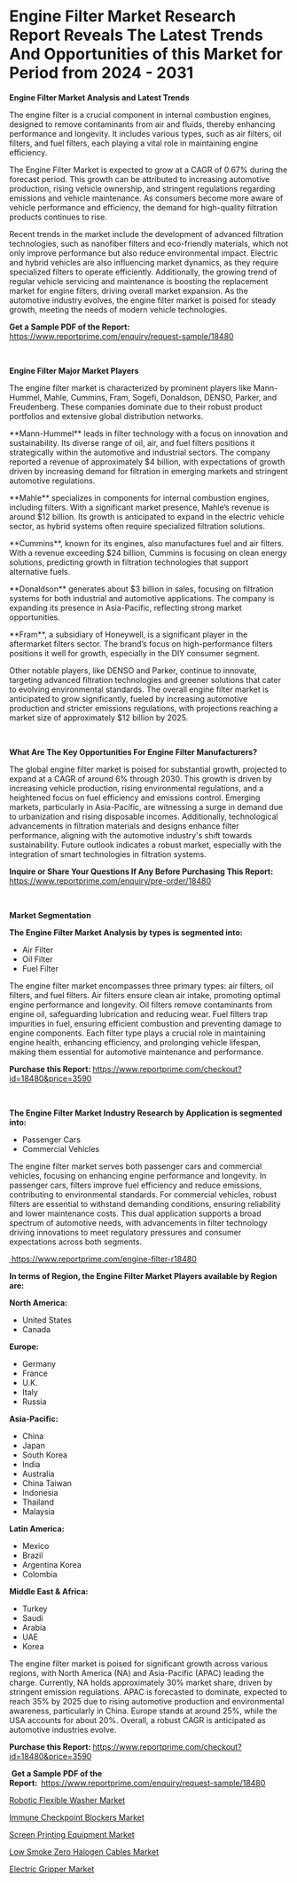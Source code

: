 <p><h1>Engine Filter Market Research Report Reveals The Latest Trends And Opportunities of this Market for Period from 2024 - 2031</h1></p><p><strong>Engine Filter Market Analysis and Latest Trends</strong></p>
<p><p>The engine filter is a crucial component in internal combustion engines, designed to remove contaminants from air and fluids, thereby enhancing performance and longevity. It includes various types, such as air filters, oil filters, and fuel filters, each playing a vital role in maintaining engine efficiency.</p><p>The Engine Filter Market is expected to grow at a CAGR of 0.67% during the forecast period. This growth can be attributed to increasing automotive production, rising vehicle ownership, and stringent regulations regarding emissions and vehicle maintenance. As consumers become more aware of vehicle performance and efficiency, the demand for high-quality filtration products continues to rise.</p><p>Recent trends in the market include the development of advanced filtration technologies, such as nanofiber filters and eco-friendly materials, which not only improve performance but also reduce environmental impact. Electric and hybrid vehicles are also influencing market dynamics, as they require specialized filters to operate efficiently. Additionally, the growing trend of regular vehicle servicing and maintenance is boosting the replacement market for engine filters, driving overall market expansion. As the automotive industry evolves, the engine filter market is poised for steady growth, meeting the needs of modern vehicle technologies.</p></p>
<p><strong>Get a Sample PDF of the Report:&nbsp;</strong> <a href="https://www.reportprime.com/enquiry/request-sample/18480?utm_campaign=63&utm_medium=2&utm_source=Github&utm_content=ia&utm_term=21112024&utm_id=engine-filter">https://www.reportprime.com/enquiry/request-sample/18480</a></p>
<p>&nbsp;</p>
<p><strong>Engine Filter Major Market Players</strong></p>
<p><p>The engine filter market is characterized by prominent players like Mann-Hummel, Mahle, Cummins, Fram, Sogefi, Donaldson, DENSO, Parker, and Freudenberg. These companies dominate due to their robust product portfolios and extensive global distribution networks.</p><p>**Mann-Hummel** leads in filter technology with a focus on innovation and sustainability. Its diverse range of oil, air, and fuel filters positions it strategically within the automotive and industrial sectors. The company reported a revenue of approximately $4 billion, with expectations of growth driven by increasing demand for filtration in emerging markets and stringent automotive regulations.</p><p>**Mahle** specializes in components for internal combustion engines, including filters. With a significant market presence, Mahle’s revenue is around $12 billion. Its growth is anticipated to expand in the electric vehicle sector, as hybrid systems often require specialized filtration solutions.</p><p>**Cummins**, known for its engines, also manufactures fuel and air filters. With a revenue exceeding $24 billion, Cummins is focusing on clean energy solutions, predicting growth in filtration technologies that support alternative fuels.</p><p>**Donaldson** generates about $3 billion in sales, focusing on filtration systems for both industrial and automotive applications. The company is expanding its presence in Asia-Pacific, reflecting strong market opportunities.</p><p>**Fram**, a subsidiary of Honeywell, is a significant player in the aftermarket filters sector. The brand’s focus on high-performance filters positions it well for growth, especially in the DIY consumer segment.</p><p>Other notable players, like DENSO and Parker, continue to innovate, targeting advanced filtration technologies and greener solutions that cater to evolving environmental standards. The overall engine filter market is anticipated to grow significantly, fueled by increasing automotive production and stricter emissions regulations, with projections reaching a market size of approximately $12 billion by 2025.</p></p>
<p>&nbsp;</p>
<p><strong>What Are The Key Opportunities For Engine Filter Manufacturers?</strong></p>
<p><p>The global engine filter market is poised for substantial growth, projected to expand at a CAGR of around 6% through 2030. This growth is driven by increasing vehicle production, rising environmental regulations, and a heightened focus on fuel efficiency and emissions control. Emerging markets, particularly in Asia-Pacific, are witnessing a surge in demand due to urbanization and rising disposable incomes. Additionally, technological advancements in filtration materials and designs enhance filter performance, aligning with the automotive industry's shift towards sustainability. Future outlook indicates a robust market, especially with the integration of smart technologies in filtration systems.</p></p>
<p><strong>Inquire or Share Your Questions If Any Before Purchasing This Report:</strong> <a href="https://www.reportprime.com/enquiry/pre-order/18480?utm_campaign=63&utm_medium=2&utm_source=Github&utm_content=ia&utm_term=21112024&utm_id=engine-filter">https://www.reportprime.com/enquiry/pre-order/18480</a></p>
<p>&nbsp;</p>
<p><strong>Market Segmentation</strong></p>
<p><strong>The Engine Filter Market Analysis by types is segmented into:</strong></p>
<p><ul><li>Air Filter</li><li>Oil Filter</li><li>Fuel Filter</li></ul></p>
<p><p>The engine filter market encompasses three primary types: air filters, oil filters, and fuel filters. Air filters ensure clean air intake, promoting optimal engine performance and longevity. Oil filters remove contaminants from engine oil, safeguarding lubrication and reducing wear. Fuel filters trap impurities in fuel, ensuring efficient combustion and preventing damage to engine components. Each filter type plays a crucial role in maintaining engine health, enhancing efficiency, and prolonging vehicle lifespan, making them essential for automotive maintenance and performance.</p></p>
<p><strong>Purchase this Report:&nbsp;</strong><a href="https://www.reportprime.com/checkout?id=18480&price=3590&utm_campaign=63&utm_medium=2&utm_source=Github&utm_content=ia&utm_term=21112024&utm_id=engine-filter">https://www.reportprime.com/checkout?id=18480&price=3590</a></p>
<p>&nbsp;</p>
<p><strong>The Engine Filter Market Industry Research by Application is segmented into:</strong></p>
<p><ul><li>Passenger Cars</li><li>Commercial Vehicles</li></ul></p>
<p><p>The engine filter market serves both passenger cars and commercial vehicles, focusing on enhancing engine performance and longevity. In passenger cars, filters improve fuel efficiency and reduce emissions, contributing to environmental standards. For commercial vehicles, robust filters are essential to withstand demanding conditions, ensuring reliability and lower maintenance costs. This dual application supports a broad spectrum of automotive needs, with advancements in filter technology driving innovations to meet regulatory pressures and consumer expectations across both segments.</p></p>
<p><a href="https://www.reportprime.com/engine-filter-r18480?utm_campaign=63&utm_medium=2&utm_source=Github&utm_content=ia&utm_term=21112024&utm_id=engine-filter">&nbsp;https://www.reportprime.com/engine-filter-r18480</a></p>
<p><strong>In terms of Region, the Engine Filter Market Players available by Region are:</strong></p>
<p>
    <p> <strong> North America: </strong>
        <ul>
            <li>United States</li>
            <li>Canada</li>
        </ul>
        </p> 
    <p> <strong> Europe: </strong>
        <ul>
            <li>Germany</li>
            <li>France</li>
            <li>U.K.</li>
            <li>Italy</li>
            <li>Russia</li>
        </ul>
        </p> 
    <p> <strong> Asia-Pacific: </strong>
        <ul>
            <li>China</li>
            <li>Japan</li>
            <li>South Korea</li>
            <li>India</li>
            <li>Australia</li>
            <li>China Taiwan</li>
            <li>Indonesia</li>
            <li>Thailand</li>
            <li>Malaysia</li>
        </ul>
        </p> 
    <p> <strong> Latin America: </strong>
        <ul>
            <li>Mexico</li>
            <li>Brazil</li>
            <li>Argentina Korea</li>
            <li>Colombia</li>
        </ul>
        </p> 
    <p> <strong> Middle East & Africa: </strong>
        <ul>
            <li>Turkey</li>
            <li>Saudi</li>
            <li>Arabia</li>
            <li>UAE</li>
            <li>Korea</li>
        </ul>
    </p>
    </p>
<p><p>The engine filter market is poised for significant growth across various regions, with North America (NA) and Asia-Pacific (APAC) leading the charge. Currently, NA holds approximately 30% market share, driven by stringent emission regulations. APAC is forecasted to dominate, expected to reach 35% by 2025 due to rising automotive production and environmental awareness, particularly in China. Europe stands at around 25%, while the USA accounts for about 20%. Overall, a robust CAGR is anticipated as automotive industries evolve.</p></p>
<p><strong>Purchase this Report: </strong><a href="https://www.reportprime.com/checkout?id=18480&price=3590&utm_campaign=63&utm_medium=2&utm_source=Github&utm_content=ia&utm_term=21112024&utm_id=engine-filter">https://www.reportprime.com/checkout?id=18480&price=3590</a></p>
<p>&nbsp;<strong>Get a Sample PDF of the Report:&nbsp;&nbsp;</strong><a href="https://www.reportprime.com/enquiry/request-sample/18480?utm_campaign=63&utm_medium=2&utm_source=Github&utm_content=ia&utm_term=21112024&utm_id=engine-filter">https://www.reportprime.com/enquiry/request-sample/18480</a></p>
<p><strong></strong></p>
<p><p><a href="https://github.com/ygfu6u/Market-Research-Report-List-1/blob/main/robotic-flexible-washer-market.md?utm_campaign=63&utm_medium=2&utm_source=Github&utm_content=ia&utm_term=21112024&utm_id=engine-filter">Robotic Flexible Washer Market</a></p><p><a href="https://issuu.com/reportprime-2/docs/immune-checkpoint-blockers-market-s_51c1002da67cc8?utm_campaign=63&utm_medium=2&utm_source=Github&utm_content=ia&utm_term=21112024&utm_id=engine-filter">Immune Checkpoint Blockers Market</a></p><p><a href="https://www.linkedin.com/pulse/emerging-technologies-reshaping-screen-printing-equipment-ms2pe?utm_campaign=63&utm_medium=2&utm_source=Github&utm_content=ia&utm_term=21112024&utm_id=engine-filter">Screen Printing Equipment Market</a></p><p><a href="https://www.linkedin.com/pulse/decoding-low-smoke-zero-halogen-cables-market-signals-growth-lgxkc?utm_campaign=63&utm_medium=2&utm_source=Github&utm_content=ia&utm_term=21112024&utm_id=engine-filter">Low Smoke Zero Halogen Cables Market</a></p><p><a href="https://github.com/JubayerMia832/Market-Research-Report-List-1/blob/main/electric-gripper-market.md?utm_campaign=63&utm_medium=2&utm_source=Github&utm_content=ia&utm_term=21112024&utm_id=engine-filter">Electric Gripper Market</a></p></p>